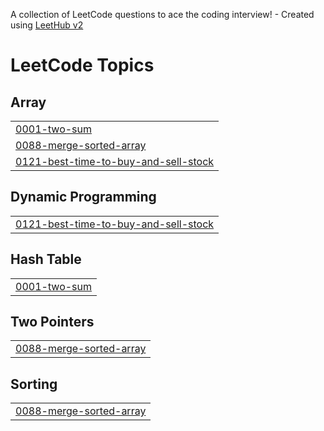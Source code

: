 A collection of LeetCode questions to ace the coding interview! - Created using [LeetHub v2](https://github.com/arunbhardwaj/LeetHub-2.0)
<!---LeetCode Topics Start-->
# LeetCode Topics
## Array
|  |
| ------- |
| [0001-two-sum](https://github.com/Radhika-chopde/-CrackYourInternship/tree/master/0001-two-sum) |
| [0088-merge-sorted-array](https://github.com/Radhika-chopde/-CrackYourInternship/tree/master/0088-merge-sorted-array) |
| [0121-best-time-to-buy-and-sell-stock](https://github.com/Radhika-chopde/-CrackYourInternship/tree/master/0121-best-time-to-buy-and-sell-stock) |
## Dynamic Programming
|  |
| ------- |
| [0121-best-time-to-buy-and-sell-stock](https://github.com/Radhika-chopde/-CrackYourInternship/tree/master/0121-best-time-to-buy-and-sell-stock) |
## Hash Table
|  |
| ------- |
| [0001-two-sum](https://github.com/Radhika-chopde/-CrackYourInternship/tree/master/0001-two-sum) |
## Two Pointers
|  |
| ------- |
| [0088-merge-sorted-array](https://github.com/Radhika-chopde/-CrackYourInternship/tree/master/0088-merge-sorted-array) |
## Sorting
|  |
| ------- |
| [0088-merge-sorted-array](https://github.com/Radhika-chopde/-CrackYourInternship/tree/master/0088-merge-sorted-array) |
<!---LeetCode Topics End-->